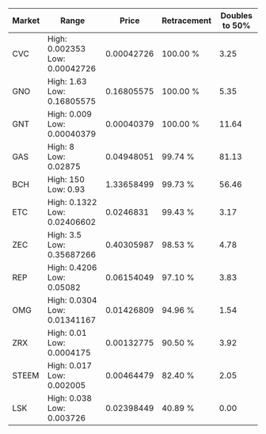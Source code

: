 | Market | Range | Price| Retracement | Doubles to 50% |
| --- | --- | --- | --- | --- |
| CVC | High: 0.002353<br />Low: 0.00042726 | 0.00042726 | 100.00 % | 3.25 |
| GNO | High: 1.63<br />Low: 0.16805575 | 0.16805575 | 100.00 % | 5.35 |
| GNT | High: 0.009<br />Low: 0.00040379 | 0.00040379 | 100.00 % | 11.64 |
| GAS | High: 8<br />Low: 0.02875 | 0.04948051 | 99.74 % | 81.13 |
| BCH | High: 150<br />Low: 0.93 | 1.33658499 | 99.73 % | 56.46 |
| ETC | High: 0.1322<br />Low: 0.02406602 | 0.0246831 | 99.43 % | 3.17 |
| ZEC | High: 3.5<br />Low: 0.35687266 | 0.40305987 | 98.53 % | 4.78 |
| REP | High: 0.4206<br />Low: 0.05082 | 0.06154049 | 97.10 % | 3.83 |
| OMG | High: 0.0304<br />Low: 0.01341167 | 0.01426809 | 94.96 % | 1.54 |
| ZRX | High: 0.01<br />Low: 0.0004175 | 0.00132775 | 90.50 % | 3.92 |
| STEEM | High: 0.017<br />Low: 0.002005 | 0.00464479 | 82.40 % | 2.05 |
| LSK | High: 0.038<br />Low: 0.003726 | 0.02398449 | 40.89 % | 0.00 |
